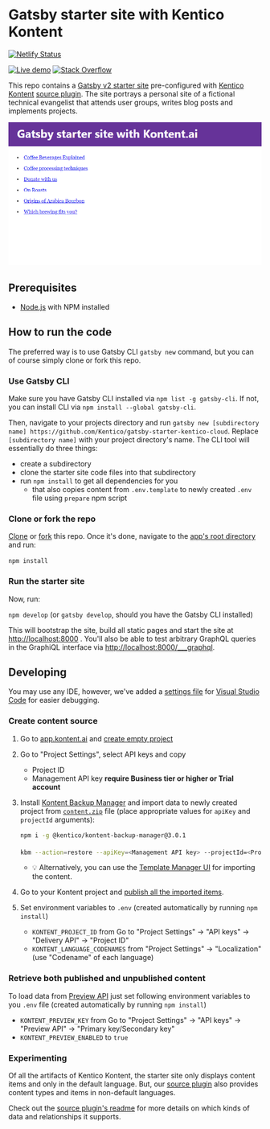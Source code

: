 # Gatsby starter site with Kentico Kontent

[![Netlify Status](https://api.netlify.com/api/v1/badges/78b48df8-68df-4b9a-9dfc-91803d8a77d8/deploy-status)](https://app.netlify.com/sites/gatsby-starter-kontent/deploys)

[![Live demo](https://img.shields.io/badge/-Live%20Demo-brightgreen.svg)](https://gatsby-starter-kontent.netlify.com/)
[![Stack Overflow](https://img.shields.io/badge/Stack%20Overflow-ASK%20NOW-FE7A16.svg?logo=stackoverflow&logoColor=white)](https://stackoverflow.com/tags/kentico-kontent)

This repo contains a [Gatsby v2 starter site](https://www.gatsbyjs.org/starters/Kentico/gatsby-starter-kontent/) pre-configured with [Kentico Kontent](https://kontent.ai/) [source plugin](https://www.npmjs.com/package/@kentico/gatsby-source-kontent). The site portrays a personal site of a fictional technical evangelist that attends user groups, writes blog posts and implements projects.

![Gatsby starter site with Kentico Kontent](screenshot.png)

## Prerequisites

* [Node.js](https://nodejs.org/) with NPM installed

## How to run the code

The preferred way is to use Gatsby CLI `gatsby new` command, but you can of course simply clone or fork this repo.

### Use Gatsby CLI

Make sure you have Gatsby CLI installed via `npm list -g gatsby-cli`. If not, you can install CLI via `npm install --global gatsby-cli`.

Then, navigate to your projects directory and run `gatsby new [subdirectory name] https://github.com/Kentico/gatsby-starter-kentico-cloud`. Replace `[subdirectory name]` with your project directory's name. The CLI tool will essentially do three things:

* create a subdirectory
* clone the starter site code files into that subdirectory
* run `npm install` to get all dependencies for you
  * that also copies content from `.env.template` to newly created `.env` file using `prepare` npm script

### Clone or fork the repo

[Clone](https://git-scm.com/docs/git-clone) or [fork](https://hub.github.com/hub-fork.1.html) this repo. Once it's done, navigate to the [app's root directory](https://github.com/Kentico/gatsby-starter-kentico-cloud) and run:

`npm install`

### Run the starter site

Now, run:

`npm develop` (or `gatsby develop`, should you have the Gatsby CLI installed)

This will bootstrap the site, build all static pages and start the site at <http://localhost:8000> . You'll also be able to test arbitrary GraphQL queries in the GraphiQL interface via <http://localhost:8000/___graphql>.

## Developing

You may use any IDE, however, we've added a [settings file](https://github.com/Kentico/gatsby-starter-kentico-cloud/blob/master/.vscode/launch.json) for [Visual Studio Code](https://code.visualstudio.com/) for easier debugging.

### Create content source

1. Go to [app.kontent.ai](https://app.kontent.ai) and [create empty project](https://docs.kontent.ai/tutorials/set-up-kontent/projects/manage-projects#a-creating-projects)
1. Go to "Project Settings", select API keys and copy
    * Project ID
    * Management API key **require Business tier or higher or Trial account**
1. Install [Kontent Backup Manager](https://github.com/Kentico/kontent-backup-manager-js) and import data to newly created project from [`content.zip`](./content.zip) file (place appropriate values for `apiKey` and `projectId` arguments):

    ```sh
    npm i -g @kentico/kontent-backup-manager@3.0.1

    kbm --action=restore --apiKey=<Management API key> --projectId=<Project ID> --zipFilename=content
    ```

    * :bulb: Alternatively, you can use the [Template Manager UI](https://kentico.github.io/kontent-template-manager/import-from-file) for importing the content.

1. Go to your Kontent project and [publish all the imported items](https://docs.kontent.ai/tutorials/write-and-collaborate/publish-your-work/publish-content-items).

1. Set environment variables to `.env` (created automatically by running `npm install`)
    * `KONTENT_PROJECT_ID` from Go to "Project Settings" -> "API keys" -> "Delivery API" -> "Project ID"
    * `KONTENT_LANGUAGE_CODENAMES`  from "Project Settings" -> "Localization" (use "Codename" of each language)

### Retrieve both published and unpublished content

To load data from [Preview API](https://docs.kontent.ai/reference/delivery-api#section/Production-vs.-Preview) just set following environment variables to you `.env` file (created automatically by running `npm install`)

* `KONTENT_PREVIEW_KEY` from Go to "Project Settings" -> "API keys" -> "Preview API" -> "Primary key/Secondary key"
* `KONTENT_PREVIEW_ENABLED` to `true`

### Experimenting

Of all the artifacts of Kentico Kontent, the starter site only displays content items and only in the default language. But, our [source plugin](https://github.com/Kentico/gatsby-source-kontent/tree/master/packages/gatsby-source-kontent) also provides content types and items in non-default languages.

Check out the [source plugin's readme](https://github.com/Kentico/gatsby-source-kontent/tree/master/packages/gatsby-source-kontent#readme) for more details on which kinds of data and relationships it supports.

